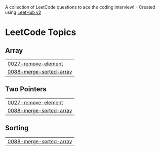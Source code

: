 A collection of LeetCode questions to ace the coding interview! - Created using [LeetHub v2](https://github.com/arunbhardwaj/LeetHub-2.0)
<!---LeetCode Topics Start-->
# LeetCode Topics
## Array
|  |
| ------- |
| [0027-remove-element](https://github.com/naveenkm21/LeetCode_DSA/tree/master/0027-remove-element) |
| [0088-merge-sorted-array](https://github.com/naveenkm21/LeetCode_DSA/tree/master/0088-merge-sorted-array) |
## Two Pointers
|  |
| ------- |
| [0027-remove-element](https://github.com/naveenkm21/LeetCode_DSA/tree/master/0027-remove-element) |
| [0088-merge-sorted-array](https://github.com/naveenkm21/LeetCode_DSA/tree/master/0088-merge-sorted-array) |
## Sorting
|  |
| ------- |
| [0088-merge-sorted-array](https://github.com/naveenkm21/LeetCode_DSA/tree/master/0088-merge-sorted-array) |
<!---LeetCode Topics End-->